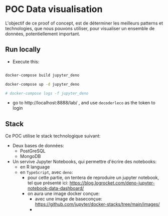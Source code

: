 # POC Data visualisation

L'objectif de ce proof of concept, est de déterminer les meilleurs patterns et technologies, que nous pouvons utiliser, pour visualiser un ensemble de données, potentiellement important.

## Run locally

* Execute this:

```bash

docker-compose build jupyter_deno

docker-compose up -d jupyter_deno

# docker-compose logs -f jupyter_deno

```

* go to http://localhost:8888/lab/ , and use `decoderleco` as the token to login

## Stack

Ce POC utilise le stack technologique suivant:

* Deux bases de données:
  * PostGreSQL
  * MongoDB
* Un servive Jupyter Notebooks, qui permettre d'écrire des notebooks:
  * en R language
  * en `TypeScript`, avec `deno`:
    * pour cette partie, on tentera de reproduire un jupyter notebook, tel que présenté ici: https://blog.logrocket.com/deno-jupyter-notebook-data-dashboard/
    * on aura une image docker conçue:
      * avec une image de baseconçue: https://github.com/jupyter/docker-stacks/tree/main/images/
      * 
